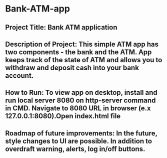 # Bank-ATM-app

## Project Title: Bank ATM application

## Description of Project: This simple ATM app has two components - the bank and the ATM. App keeps track of the state of ATM and allows you to withdraw and deposit cash into your bank account.

## How to Run: To view app on desktop, install and run local server 8080 on  http-server command in CMD. Navigate to 8080 URL in browser (e.x 127.0.0.1:8080).Open index.html file

## Roadmap of future improvements: In the future, style changes to UI are possible. In addition to overdraft warning, alerts, log in/off buttons.
